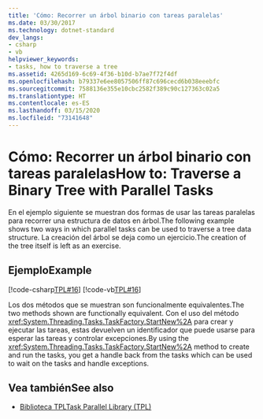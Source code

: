 ```yaml
---
title: 'Cómo: Recorrer un árbol binario con tareas paralelas'
ms.date: 03/30/2017
ms.technology: dotnet-standard
dev_langs:
- csharp
- vb
helpviewer_keywords:
- tasks, how to traverse a tree
ms.assetid: 4265d169-6c69-4f36-b10d-b7ae7f72f4df
ms.openlocfilehash: b79337e6ee8057506ff87c696cecd6b038eeebfc
ms.sourcegitcommit: 7588136e355e10cbc2582f389c90c127363c02a5
ms.translationtype: HT
ms.contentlocale: es-ES
ms.lasthandoff: 03/15/2020
ms.locfileid: "73141648"
---
```

# <a name="how-to-traverse-a-binary-tree-with-parallel-tasks"></a><span data-ttu-id="8b809-102">Cómo: Recorrer un árbol binario con tareas paralelas</span><span class="sxs-lookup"><span data-stu-id="8b809-102">How to: Traverse a Binary Tree with Parallel Tasks</span></span>
<span data-ttu-id="8b809-103">En el ejemplo siguiente se muestran dos formas de usar las tareas paralelas para recorrer una estructura de datos en árbol.</span><span class="sxs-lookup"><span data-stu-id="8b809-103">The following example shows two ways in which parallel tasks can be used to traverse a tree data structure.</span></span> <span data-ttu-id="8b809-104">La creación del árbol se deja como un ejercicio.</span><span class="sxs-lookup"><span data-stu-id="8b809-104">The creation of the tree itself is left as an exercise.</span></span>  
  
## <a name="example"></a><span data-ttu-id="8b809-105">Ejemplo</span><span class="sxs-lookup"><span data-stu-id="8b809-105">Example</span></span>  
 [!code-csharp[TPL#16](../../../samples/snippets/csharp/VS_Snippets_Misc/tpl/cs/tpl.cs#16)]
 [!code-vb[TPL#16](../../../samples/snippets/visualbasic/VS_Snippets_Misc/tpl/vb/treewalk.vb#16)]  
  
 <span data-ttu-id="8b809-106">Los dos métodos que se muestran son funcionalmente equivalentes.</span><span class="sxs-lookup"><span data-stu-id="8b809-106">The two methods shown are functionally equivalent.</span></span> <span data-ttu-id="8b809-107">Con el uso del método <xref:System.Threading.Tasks.TaskFactory.StartNew%2A> para crear y ejecutar las tareas, estas devuelven un identificador que puede usarse para esperar las tareas y controlar excepciones.</span><span class="sxs-lookup"><span data-stu-id="8b809-107">By using the <xref:System.Threading.Tasks.TaskFactory.StartNew%2A> method to create and run the tasks, you get a handle back from the tasks which can be used to wait on the tasks and handle exceptions.</span></span>  
  
## <a name="see-also"></a><span data-ttu-id="8b809-108">Vea también</span><span class="sxs-lookup"><span data-stu-id="8b809-108">See also</span></span>

- [<span data-ttu-id="8b809-109">Biblioteca TPL</span><span class="sxs-lookup"><span data-stu-id="8b809-109">Task Parallel Library (TPL)</span></span>](../../../docs/standard/parallel-programming/task-parallel-library-tpl.md)
